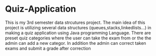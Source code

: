 # Quiz-Application
This is my 3rd semester data strcutures project. The main idea of this project is utilizing several data structures (queues,stacks,linkedlists...) in making  a quiz application using
Java programming Language. There are preset quiz categories where the user can take the exam from or the the admin can add a new categor. In addition the admin can correct taken exams and submit a grade after correction
